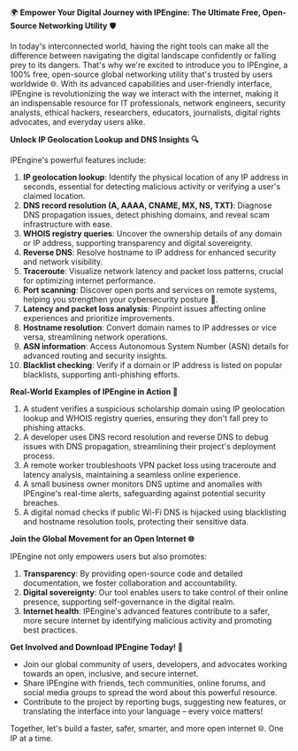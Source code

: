 🌍 **Empower Your Digital Journey with IPEngine: The Ultimate Free, Open-Source Networking Utility** 🛡️

In today's interconnected world, having the right tools can make all the difference between navigating the digital landscape confidently or falling prey to its dangers. That's why we're excited to introduce you to IPEngine, a 100% free, open-source global networking utility that's trusted by users worldwide 🌐. With its advanced capabilities and user-friendly interface, IPEngine is revolutionizing the way we interact with the internet, making it an indispensable resource for IT professionals, network engineers, security analysts, ethical hackers, researchers, educators, journalists, digital rights advocates, and everyday users alike.

**Unlock IP Geolocation Lookup and DNS Insights 🔍**

IPEngine's powerful features include:

1. **IP geolocation lookup**: Identify the physical location of any IP address in seconds, essential for detecting malicious activity or verifying a user's claimed location.
2. **DNS record resolution (A, AAAA, CNAME, MX, NS, TXT)**: Diagnose DNS propagation issues, detect phishing domains, and reveal scam infrastructure with ease.
3. **WHOIS registry queries**: Uncover the ownership details of any domain or IP address, supporting transparency and digital sovereignty.
4. **Reverse DNS**: Resolve hostname to IP address for enhanced security and network visibility.
5. **Traceroute**: Visualize network latency and packet loss patterns, crucial for optimizing internet performance.
6. **Port scanning**: Discover open ports and services on remote systems, helping you strengthen your cybersecurity posture 🔐.
7. **Latency and packet loss analysis**: Pinpoint issues affecting online experiences and prioritize improvements.
8. **Hostname resolution**: Convert domain names to IP addresses or vice versa, streamlining network operations.
9. **ASN information**: Access Autonomous System Number (ASN) details for advanced routing and security insights.
10. **Blacklist checking**: Verify if a domain or IP address is listed on popular blacklists, supporting anti-phishing efforts.

**Real-World Examples of IPEngine in Action 🚀**

1. A student verifies a suspicious scholarship domain using IP geolocation lookup and WHOIS registry queries, ensuring they don't fall prey to phishing attacks.
2. A developer uses DNS record resolution and reverse DNS to debug issues with DNS propagation, streamlining their project's deployment process.
3. A remote worker troubleshoots VPN packet loss using traceroute and latency analysis, maintaining a seamless online experience.
4. A small business owner monitors DNS uptime and anomalies with IPEngine's real-time alerts, safeguarding against potential security breaches.
5. A digital nomad checks if public Wi-Fi DNS is hijacked using blacklisting and hostname resolution tools, protecting their sensitive data.

**Join the Global Movement for an Open Internet 🌐**

IPEngine not only empowers users but also promotes:

1. **Transparency**: By providing open-source code and detailed documentation, we foster collaboration and accountability.
2. **Digital sovereignty**: Our tool enables users to take control of their online presence, supporting self-governance in the digital realm.
3. **Internet health**: IPEngine's advanced features contribute to a safer, more secure internet by identifying malicious activity and promoting best practices.

**Get Involved and Download IPEngine Today! 📡**

* Join our global community of users, developers, and advocates working towards an open, inclusive, and secure internet.
* Share IPEngine with friends, tech communities, online forums, and social media groups to spread the word about this powerful resource.
* Contribute to the project by reporting bugs, suggesting new features, or translating the interface into your language – every voice matters!

Together, let's build a faster, safer, smarter, and more open internet 🌐. One IP at a time.